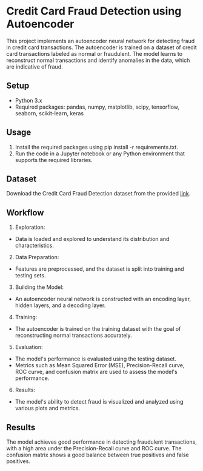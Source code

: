 # Credit Card Fraud Detection using Autoencoder

This project implements an autoencoder neural network for detecting fraud in credit card transactions. The autoencoder is trained on a dataset of credit card transactions labeled as normal or fraudulent. The model learns to reconstruct normal transactions and identify anomalies in the data, which are indicative of fraud.

## Setup
- Python 3.x
- Required packages: pandas, numpy, matplotlib, scipy, tensorflow, seaborn, scikit-learn, keras

## Usage
1. Install the required packages using pip install -r requirements.txt.
2. Run the code in a Jupyter notebook or any Python environment that supports the required libraries.

## Dataset
Download the Credit Card Fraud Detection dataset from the provided [link](https://www.kaggle.com/datasets/mlg-ulb/creditcardfraud).

## Workflow

1. Exploration:
- Data is loaded and explored to understand its distribution and characteristics.

2. Data Preparation:
- Features are preprocessed, and the dataset is split into training and testing sets.

3. Building the Model:
- An autoencoder neural network is constructed with an encoding layer, hidden layers, and a decoding layer.

4. Training:
- The autoencoder is trained on the training dataset with the goal of reconstructing normal transactions accurately.

5. Evaluation:
- The model's performance is evaluated using the testing dataset.
- Metrics such as Mean Squared Error (MSE), Precision-Recall curve, ROC curve, and confusion matrix are used to assess the model's performance.

6. Results:
- The model's ability to detect fraud is visualized and analyzed using various plots and metrics.

## Results
The model achieves good performance in detecting fraudulent transactions, with a high area under the Precision-Recall curve and ROC curve. The confusion matrix shows a good balance between true positives and false positives.


